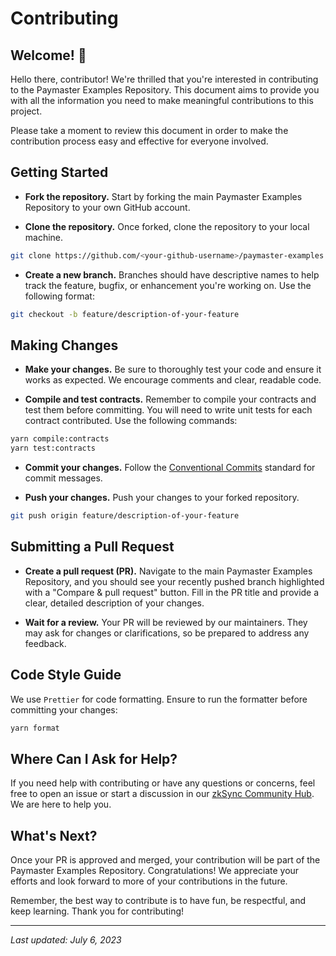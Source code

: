 # Contributing

## Welcome! 👋

Hello there, contributor! We're thrilled that you're interested in contributing to the Paymaster Examples Repository. This document aims to provide you with all the information you need to make meaningful contributions to this project. 

Please take a moment to review this document in order to make the contribution process easy and effective for everyone involved.

## Getting Started

- **Fork the repository.** Start by forking the main Paymaster Examples Repository to your own GitHub account.

- **Clone the repository.** Once forked, clone the repository to your local machine.

```bash
git clone https://github.com/<your-github-username>/paymaster-examples.git
```

- **Create a new branch.** Branches should have descriptive names to help track the feature, bugfix, or enhancement you're working on. Use the following format:

```bash
git checkout -b feature/description-of-your-feature
```

## Making Changes

- **Make your changes.** Be sure to thoroughly test your code and ensure it works as expected. We encourage comments and clear, readable code.

- **Compile and test contracts.** Remember to compile your contracts and test them before committing. You will need to write unit tests for each contract contributed. Use the following commands:

```bash
yarn compile:contracts
yarn test:contracts
```

- **Commit your changes.** Follow the [Conventional Commits](https://www.conventionalcommits.org/) standard for commit messages.

- **Push your changes.** Push your changes to your forked repository.

```bash
git push origin feature/description-of-your-feature
```

## Submitting a Pull Request

- **Create a pull request (PR).** Navigate to the main Paymaster Examples Repository, and you should see your recently pushed branch highlighted with a "Compare & pull request" button. Fill in the PR title and provide a clear, detailed description of your changes.

- **Wait for a review.** Your PR will be reviewed by our maintainers. They may ask for changes or clarifications, so be prepared to address any feedback.

## Code Style Guide

We use `Prettier` for code formatting. Ensure to run the formatter before committing your changes:

```bash
yarn format
```

## Where Can I Ask for Help?

If you need help with contributing or have any questions or concerns, feel free to open an issue or start a discussion in our [zkSync Community Hub](https://github.com/zkSync-Community-Hub/zkync-developers/discussions). We are here to help you.

## What's Next?

Once your PR is approved and merged, your contribution will be part of the Paymaster Examples Repository. Congratulations! We appreciate your efforts and look forward to more of your contributions in the future.

Remember, the best way to contribute is to have fun, be respectful, and keep learning. Thank you for contributing!

---

*Last updated: July 6, 2023*